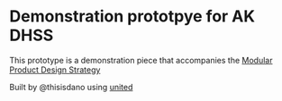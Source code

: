 # Demonstration prototpye for AK DHSS
This prototype is a demonstration piece that accompanies the [Modular Product Design Strategy](https://github.com/AlaskaDHSS/acq-alaska-dhss-modernization/blob/master/modular-experience.md#unified-product-design)

Built by @thisisdano using [united](https://github.com/18F/united)
